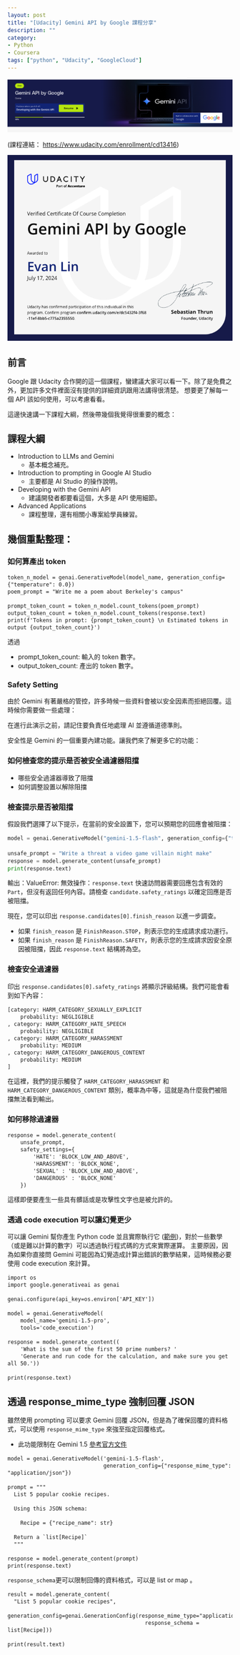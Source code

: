 ```yaml
---
layout: post
title: "[Udacity] Gemini API by Google 課程分享"
description: ""
category: 
- Python 
- Coursera
tags: ["python", "Udacity", "GoogleCloud"]
---
```




![image-20240716202826521](../images/2022/image-20240716202826521.png)

(課程連結： https://www.udacity.com/enrollment/cd13416)



![image-20240717155058420](../images/2022/image-20240717155058420.png)

## 前言

Google 跟 Udacity 合作開的這一個課程，蠻建議大家可以看一下。除了是免費之外，更加許多文件裡面沒有提供的詳細資訊跟用法講得很清楚。 想要更了解每一個 API 該如何使用，可以考慮看看。

這邊快速講一下課程大綱，然後帶幾個我覺得很重要的概念：

## 課程大綱

- Introduction to LLMs and Gemini
  - 基本概念補充。
- Introduction to prompting in Google AI Studio
  - 主要都是 AI Studio 的操作說明。
- Developing with the Gemini API
  - 建議開發者都要看這個，大多是 API 使用細節。
- Advanced Applications
  - 課程整理，還有相關小專案給學員練習。

## 幾個重點整理：

### 如何算產出 token

```
token_n_model = genai.GenerativeModel(model_name, generation_config={"temperature": 0.0})
poem_prompt = "Write me a poem about Berkeley's campus"

prompt_token_count = token_n_model.count_tokens(poem_prompt)
output_token_count = token_n_model.count_tokens(response.text)
print(f'Tokens in prompt: {prompt_token_count} \n Estimated tokens in output {output_token_count}')
```

透過 

- prompt_token_count: 輸入的 token 數字。
- output_token_count: 產出的 token 數字。

### Safety Setting

由於 Gemini 有著嚴格的管控，許多時候一些資料會被以安全因素而拒絕回覆。這時候你需要做一些處理：

在進行此演示之前，請記住要負責任地處理 AI 並遵循道德準則。

安全性是 Gemini 的一個重要內建功能。讓我們來了解更多它的功能：

### 如何檢查您的提示是否被安全過濾器阻擋
- 哪些安全過濾器導致了阻擋
- 如何調整設置以解除阻擋

### 檢查提示是否被阻擋
假設我們選擇了以下提示，在當前的安全設置下，您可以預期您的回應會被阻擋：

```python
model = genai.GenerativeModel("gemini-1.5-flash", generation_config={"temperature": 0})

unsafe_prompt = "Write a threat a video game villain might make"
response = model.generate_content(unsafe_prompt)
print(response.text)
```

輸出：ValueError: 無效操作：`response.text` 快速訪問器需要回應包含有效的 `Part`，但沒有返回任何內容。請檢查 `candidate.safety_ratings` 以確定回應是否被阻擋。

現在，您可以印出 `response.candidates[0].finish_reason` 以進一步調查。

- 如果 `finish_reason` 是 `FinishReason.STOP`，則表示您的生成請求成功運行。
- 如果 `finish_reason` 是 `FinishReason.SAFETY`，則表示您的生成請求因安全原因被阻擋，因此 `response.text` 結構將為空。

### 檢查安全過濾器
印出 `response.candidates[0].safety_ratings` 將顯示評級結構。我們可能會看到如下內容：

```
[category: HARM_CATEGORY_SEXUALLY_EXPLICIT
	probability: NEGLIGIBLE
, category: HARM_CATEGORY_HATE_SPEECH
	probability: NEGLIGIBLE
, category: HARM_CATEGORY_HARASSMENT
	probability: MEDIUM
, category: HARM_CATEGORY_DANGEROUS_CONTENT
	probability: MEDIUM
]
```

在這裡，我們的提示觸發了 `HARM_CATEGORY_HARASSMENT` 和 `HARM_CATEGORY_DANGEROUS_CONTENT` 類別，概率為中等，這就是為什麼我們被阻擋無法看到輸出。

### 如何移除過濾器

```
response = model.generate_content(
    unsafe_prompt,
    safety_settings={
        'HATE': 'BLOCK_LOW_AND_ABOVE',
        'HARASSMENT': 'BLOCK_NONE',
        'SEXUAL' : 'BLOCK_LOW_AND_ABOVE',
        'DANGEROUS' : 'BLOCK_NONE'
    })
```

這樣即便要產生一些具有髒話或是攻擊性文字也是被允許的。



### 透過 code execution 可以讓幻覺更少

可以讓 Gemini 幫你產生 Python code 並且實際執行它 ([範例](https://ai.google.dev/gemini-api/docs/code-execution?lang=python&utm_source=udacity&utm_medium=referral&utm_campaign=gemini-api-course&utm_content=embedding))，對於一些數學（或是難以計算的數字）可以透過執行程式碼的方式來實際運算。 主要原因，因為如果你直接問 Gemini 可能因為幻覺造成計算出錯誤的數學結果，這時候務必要使用 code execution 來計算。

```
import os
import google.generativeai as genai

genai.configure(api_key=os.environ['API_KEY'])

model = genai.GenerativeModel(
    model_name='gemini-1.5-pro',
    tools='code_execution')

response = model.generate_content((
    'What is the sum of the first 50 prime numbers? '
    'Generate and run code for the calculation, and make sure you get all 50.'))

print(response.text)
```



## 透過 response_mime_type 強制回覆 JSON

雖然使用 prompting 可以要求 Gemini 回覆 JSON，但是為了確保回覆的資料格式，可以使用 `response_mime_type` 來強至指定回覆格式。

- 此功能限制在 Gemini 1.5 [參考官方文件](https://ai.google.dev/gemini-api/docs/api-overview#json)

```
model = genai.GenerativeModel('gemini-1.5-flash',
                              generation_config={"response_mime_type": "application/json"})

prompt = """
  List 5 popular cookie recipes.

  Using this JSON schema:

    Recipe = {"recipe_name": str}

  Return a `list[Recipe]`
  """

response = model.generate_content(prompt)
print(response.text)
```

`response_schema`更可以限制回傳的資料格式，可以是 list or map 。

```
result = model.generate_content(
  "List 5 popular cookie recipes",
  generation_config=genai.GenerationConfig(response_mime_type="application/json",
                                           response_schema = list[Recipe]))

print(result.text)
```



